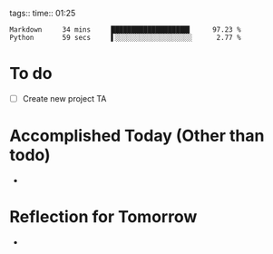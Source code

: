 tags:: 
time:: 01:25

```wakatime
Markdown     34 mins     ███████████████████▍     97.23 %
Python       59 secs     ▌░░░░░░░░░░░░░░░░░░░      2.77 %
```


# To do
- [ ] Create new project TA

# Accomplished Today (Other than todo)
- 

# Reflection for Tomorrow
- 